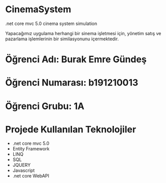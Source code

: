 # CinemaSystem
.net core mvc 5.0 cinema system simulation

Yapacağımız uygulama herhangi bir sinema işletmesi için, yönetim satış ve pazarlama işlemlerinin bir similasyonunu içermektedir. 

# Öğrenci Adı: Burak Emre Gündeş
# Öğrenci Numarası: b191210013
# Öğrenci Grubu: 1A  

# Projede Kullanılan Teknolojiler
- .net core mvc 5.0
- Entity Framework
- LINQ
- SQL
- JQUERY
- Javascript
- .net core WebAPI
